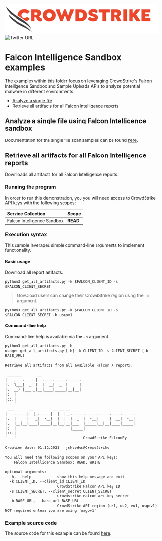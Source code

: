 ![CrowdStrike Falcon](https://raw.githubusercontent.com/CrowdStrike/falconpy/main/docs/asset/cs-logo.png)
![Twitter URL](https://img.shields.io/twitter/url?label=Follow%20%40CrowdStrike&style=social&url=https%3A%2F%2Ftwitter.com%2FCrowdStrike)

# Falcon Intelligence Sandbox examples
The examples within this folder focus on leveraging CrowdStrike's Falcon Intelligence Sandbox and Sample Uploads APIs to analyze potential malware in different environments.

- [Analyze a single file](single_scan)
- [Retrieve all artifacts for all Falcon Intelligence reports](#retrieve-all-artifacts-for-all-falcon-intelligence-reports)

## Analyze a single file using Falcon Intelligence sandbox
Documentation for the single file scan samples can be found [here](single_scan).

## Retrieve all artifacts for all Falcon Intelligence reports
Downloads all artifacts for all Falcon Intelligence reports.

### Running the program
In order to run this demonstration, you you will need access to CrowdStrike API keys with the following scopes:

| Service Collection | Scope |
| :---- | :---- |
| Falcon Intelligence Sandbox | __READ__ |

### Execution syntax
This sample leverages simple command-line arguments to implement functionality.

#### Basic usage
Download all report artifacts.

```shell
python3 get_all_artifacts.py -k $FALCON_CLIENT_ID -s $FALCON_CLIENT_SECRET
```

> GovCloud users can change their CrowdStrike region using the `-b` argument.

```shell
python3 get_all_artifacts.py -k $FALCON_CLIENT_ID -s $FALCON_CLIENT_SECRET -b usgov1
```

#### Command-line help
Command-line help is available via the `-h` argument.

```shell
python3 get_all_artifacts.py -h
usage: get_all_artifacts.py [-h] -k CLIENT_ID -s CLIENT_SECRET [-b BASE_URL]

Retrieve all artifacts from all available Falcon X reports.

 _______       __
|   _   .---.-|  .----.-----.-----.
|.  1___|  _  |  |  __|  _  |     |
|.  __) |___._|__|____|_____|__|__|
|:  |
|::.|
`---'
 ___       __         __ __ __
|   .-----|  |_.-----|  |  |__.-----.-----.-----.----.-----.
|.  |     |   _|  -__|  |  |  |  _  |  -__|     |  __|  -__|
|.  |__|__|____|_____|__|__|__|___  |_____|__|__|____|_____|
|:  |                         |_____|
|::.|
`---'                               CrowdStrike FalconPy

Creation date: 01.12.2021 - jshcodes@CrowdStrike

You will need the following scopes on your API keys:
    Falcon Intelligence Sandbox: READ, WRITE

optional arguments:
  -h, --help            show this help message and exit
  -k CLIENT_ID, --client_id CLIENT_ID
                        CrowdStrike Falcon API key ID
  -s CLIENT_SECRET, --client_secret CLIENT_SECRET
                        CrowdStrike Falcon API key secret
  -b BASE_URL, --base_url BASE_URL
                        CrowdStrike API region (us1, us2, eu1, usgov1) NOT required unless you are using `usgov1`
```

### Example source code
The source code for this example can be found [here](get_all_artifacts.py).
